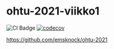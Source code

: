 # ohtu-2021-viikko1

![CI Badge](https://github.com/emsknock/ohtu-2021-viikko1/actions/workflows/main.yml/badge.svg)
[![codecov](https://codecov.io/gh/emsknock/ohtu-2021-viikko1/branch/main/graph/badge.svg?token=49FJ27T55P)](https://codecov.io/gh/emsknock/ohtu-2021-viikko1)

https://github.com/emsknock/ohtu-2021